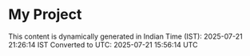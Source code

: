 # My Project

This content is dynamically generated in Indian Time (IST): 2025-07-21 21:26:14 IST
Converted to UTC: 2025-07-21 15:56:14 UTC
